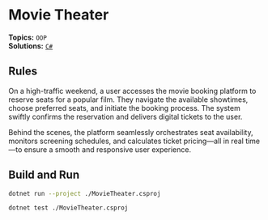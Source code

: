 # Movie Theater

**Topics:** `OOP`  
**Solutions:** [`C#`](../../src/csharp/oop/MovieTheater)  

## Rules

On a high-traffic weekend, a user accesses the movie booking platform to reserve seats for a popular film.
They navigate the available showtimes, choose preferred seats, and initiate the booking process. The system swiftly
confirms the reservation and delivers digital tickets to the user.  

Behind the scenes, the platform seamlessly orchestrates seat availability, monitors screening schedules, and calculates
ticket pricing—all in real time—to ensure a smooth and responsive user experience.

## Build and Run

``` bash
dotnet run --project ./MovieTheater.csproj
```

``` bash
dotnet test ./MovieTheater.csproj
```
